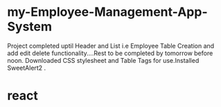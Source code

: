 # my-Employee-Management-App-System
Project completed uptil Header and List i.e Employee Table Creation and add edit delete functionality....Rest to be completed by tomorrow before noon.
Downloaded CSS stylesheet and Table Tags for use.Installed SweetAlert2 .

# react 

